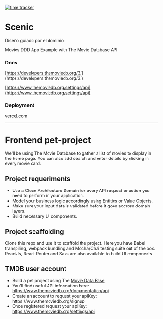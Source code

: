 [![time tracker](https://wakatime.com/badge/github/manumorante/scenic.svg)](https://wakatime.com/badge/github/manumorante/scenic)

# Scenic

Diseño guiado por el dominio

Movies DDD App Example with The Movie Database API

### Docs

[https://developers.themoviedb.org/3/](https://developers.themoviedb.org/3/)

[https://www.themoviedb.org/settings/api](https://www.themoviedb.org/settings/api)

### Deployment

vercel.com

---

# Frontend pet-project

We'll be using The Movie Database to gather a list of movies to display in the home page. You can also add search and enter details by clicking in every movie card.

## Project requeriments

- Use a Clean Architecture Domain for every API request or action you need to perform in your application.
- Model your business logic accordingly using Entities or Value Objects.
- Make sure your input data is validated before it goes accross domain layers.
- Build necessary UI components.

## Project scaffolding

Clone this repo and use it to scaffold the project. Here you have Babel transpiling, webpack bundling and Mocha/Chai testing suite out of the box. ReactJs, React Router and Sass are also available to build UI components.

## TMDB user account

- Build a pet project using The [Movie Data Base](https://www.themoviedb.org/)
- You'll find useful API information here: https://www.themoviedb.org/documentation/api
- Create an account to request your apiKey: https://www.themoviedb.org/signup
- Once registered request your apiKey: https://www.themoviedb.org/settings/api
